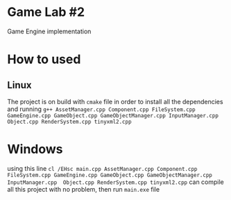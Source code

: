 # Game Lab #2


Game Engine implementation


# How to used


## Linux

The project is on build with `cmake` file in order to install all the dependencies
and running `g++ AssetManager.cpp Component.cpp FileSystem.cpp GameEngine.cpp GameObject.cpp GameObjectManager.cpp InputManager.cpp  Object.cpp RenderSystem.cpp tinyxml2.cpp`


# Windows

using this line `cl /EHsc main.cpp AssetManager.cpp Component.cpp FileSystem.cpp GameEngine.cpp GameObject.cpp GameObjectManager.cpp InputManager.cpp  Object.cpp RenderSystem.cpp tinyxml2.cpp`
can compile all this project with no problem, then run `main.exe` file